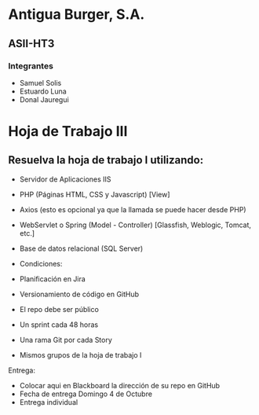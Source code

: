 # Antigua Burger, S.A.

## ASII-HT3 

### Integrantes

- Samuel Solis
- Estuardo Luna
- Donal Jauregui

# Hoja de Trabajo III

## Resuelva la hoja de trabajo I utilizando:

- Servidor de Aplicaciones IIS
- PHP (Páginas HTML, CSS y Javascript) [View]
- Axios (esto es opcional ya que la llamada se puede hacer desde PHP)
- WebServlet o Spring (Model - Controller) [Glassfish, Weblogic, Tomcat, etc.]
- Base de datos relacional (SQL Server)
- Condiciones:

- Planificación en Jira
- Versionamiento de código en GitHub
- El repo debe ser público
- Un sprint cada 48 horas
- Una rama Git por cada Story
- Mismos grupos de la hoja de trabajo I

Entrega:

- Colocar aqui en Blackboard la dirección de su repo en GitHub
- Fecha de entrega Domingo 4 de Octubre
- Entrega individual

